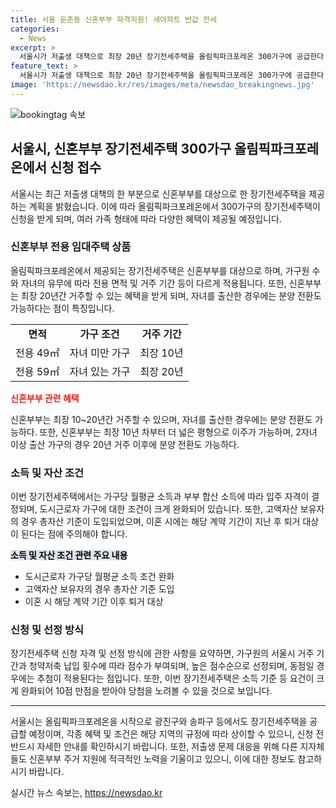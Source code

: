 ```yaml
---
title: 서울 둔촌동 신혼부부 파격지원! 새아파트 반값 전세
categories:
  - News
excerpt: >
  서울시가 저출생 대책으로 최장 20년 장기전세주택을 올림픽파크포레온 300가구에 공급한다. 당첨자는 12월 입주하며 자녀가 없는 신혼부부는 49㎡, 유자녀는 59㎡에 입주 가능하다. 자녀 2명 이상 출산 시에는 분양 전환도 가능하며, 서울시 장기전세주택은 가구원 수별 면적 기준에 예외가 적용된다. 눈에 띄는 보증금액과 소득 조건 완화 등으로 신혼부부의 관심이 높아질 것으로 보인다. 또한, 출산 가구에는 최장 20년 거주 및 분양 전환 기회가 주어지며, 소득이 낮은 신혼부부에게는 우선 공급이 이뤄진다. 이번 장기전세주택은 다양한 혜택과 접근성으로 신혼부부들에게 매력적인 옵션이 될 전망이다.
feature_text: >
  서울시가 저출생 대책으로 최장 20년 장기전세주택을 올림픽파크포레온 300가구에 공급한다. 당첨자는 12월 입주하며 자녀가 없는 신혼부부는 49㎡, 유자녀는 59㎡에 입주 가능하다. 자녀 2명 이상 출산 시에는 분양 전환도 가능하며, 서울시 장기전세주택은 가구원 수별 면적 기준에 예외가 적용된다. 눈에 띄는 보증금액과 소득 조건 완화 등으로 신혼부부의 관심이 높아질 것으로 보인다. 또한, 출산 가구에는 최장 20년 거주 및 분양 전환 기회가 주어지며, 소득이 낮은 신혼부부에게는 우선 공급이 이뤄진다. 이번 장기전세주택은 다양한 혜택과 접근성으로 신혼부부들에게 매력적인 옵션이 될 전망이다.
image: 'https://newsdao.kr/res/images/meta/newsdao_breakingnews.jpg'
---
```


<p><img src="https://newsdao.kr/res/images/meta/newsdao_breakingnews.jpg" alt="bookingtag 속보" /></p>

<h2 data-ke-size="size26">서울시, 신혼부부 장기전세주택 300가구 올림픽파크포레온에서 신청 접수</h2>

<p data-ke-size="size16">서울시는 최근 저출생 대책의 한 부분으로 신혼부부를 대상으로 한 장기전세주택을 제공하는 계획을 밝혔습니다. 이에 따라 올림픽파크포레온에서 300가구의 장기전세주택이 신청을 받게 되며, 여러 가족 형태에 따라 다양한 혜택이 제공될 예정입니다.</p>

<h3 data-ke-size="size24">신혼부부 전용 임대주택 상품</h3>

<p data-ke-size="size16">올림픽파크포레온에서 제공되는 장기전세주택은 신혼부부를 대상으로 하며, 가구원 수와 자녀의 유무에 따라 전용 면적 및 거주 기간 등이 다르게 적용됩니다. 또한, 신혼부부는 최장 20년간 거주할 수 있는 혜택을 받게 되며, 자녀를 출산한 경우에는 분양 전환도 가능하다는 점이 특징입니다.</p>

<table>
  <tr>
    <td style="text-align: center; height: 17px;"><b>면적</b></td>
    <td style="text-align: center; height: 17px;"><b>가구 조건</b></td>
    <td style="text-align: center; height: 17px;"><b>거주 기간</b></td>
  </tr>
  <tr>
    <td style="text-align: center; height: 17px;">전용 49㎡</td>
    <td style="text-align: center; height: 17px;">자녀 미만 가구</td>
    <td style="text-align: center; height: 17px;">최장 10년</td>
  </tr>
  <tr>
    <td style="text-align: center; height: 17px;">전용 59㎡</td>
    <td style="text-align: center; height: 17px;">자녀 있는 가구</td>
    <td style="text-align: center; height: 17px;">최장 20년</td>
  </tr>
</table>

<p><b><span style="color: #ee2323;">신혼부부 관련 혜택</span></b></p>

<p data-ke-size="size16">신혼부부는 최장 10~20년간 거주할 수 있으며, 자녀를 출산한 경우에는 분양 전환도 가능하다. 또한, 신혼부부는 최장 10년 차부터 더 넓은 평형으로 이주가 가능하며, 2자녀 이상 출산 가구의 경우 20년 거주 이후에 분양 전환도 가능하다.</p>

<h3 data-ke-size="size24">소득 및 자산 조건</h3>

<p data-ke-size="size16">이번 장기전세주택에서는 가구당 월평균 소득과 부부 합산 소득에 따라 입주 자격이 결정되며, 도시근로자 가구에 대한 조건이 크게 완화되어 있습니다. 또한, 고액자산 보유자의 경우 총자산 기준이 도입되었으며, 이혼 시에는 해당 계약 기간이 지난 후 퇴거 대상이 된다는 점에 주의해야 합니다.</p>

<p><b><span style="background-color: #21538527; color: #000;">소득 및 자산 조건 관련 주요 내용</span></b></p>

<ul>
  <li>도시근로자 가구당 월평균 소득 조건 완화</li>
  <li>고액자산 보유자의 경우 총자산 기준 도입</li>
  <li>이혼 시 해당 계약 기간 이후 퇴거 대상</li>
</ul>

<h3 data-ke-size="size24">신청 및 선정 방식</h3>

<p data-ke-size="size16">장기전세주택 신청 자격 및 선정 방식에 관한 사항을 요약하면, 가구원의 서울시 거주 기간과 청약저축 납입 횟수에 따라 점수가 부여되며, 높은 점수순으로 선정되며, 동점일 경우에는 추첨이 적용된다는 점입니다. 또한, 이번 장기전세주택은 소득 기준 등 요건이 크게 완화되어 10점 만점을 받아야 당첨을 노려볼 수 있을 것으로 보입니다.</p>

<hr>

<p data-ke-size="size16">서울시는 올림픽파크포레온을 시작으로 광진구와 송파구 등에서도 장기전세주택을 공급할 예정이며, 각종 혜택 및 조건은 해당 지역의 규정에 따라 상이할 수 있으니, 신청 전 반드시 자세한 안내를 확인하시기 바랍니다. 또한, 저출생 문제 대응을 위해 다른 지자체들도 신혼부부 주거 지원에 적극적인 노력을 기울이고 있으니, 이에 대한 정보도 참고하시기 바랍니다.</p>
실시간 뉴스 속보는, <a href="https://newsdao.kr" rel="dofollow">https://newsdao.kr</a>


